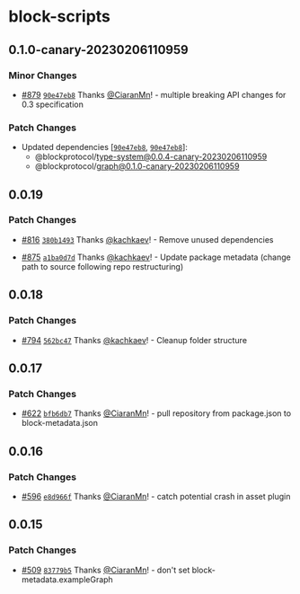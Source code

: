# block-scripts

## 0.1.0-canary-20230206110959

### Minor Changes

- [#879](https://github.com/blockprotocol/blockprotocol/pull/879) [`90e47eb8`](https://github.com/blockprotocol/blockprotocol/commit/90e47eb87aeec9223d23ed6aade55d581c9ba2b1) Thanks [@CiaranMn](https://github.com/CiaranMn)! - multiple breaking API changes for 0.3 specification

### Patch Changes

- Updated dependencies [[`90e47eb8`](https://github.com/blockprotocol/blockprotocol/commit/90e47eb87aeec9223d23ed6aade55d581c9ba2b1), [`90e47eb8`](https://github.com/blockprotocol/blockprotocol/commit/90e47eb87aeec9223d23ed6aade55d581c9ba2b1)]:
  - @blockprotocol/type-system@0.0.4-canary-20230206110959
  - @blockprotocol/graph@0.1.0-canary-20230206110959

## 0.0.19

### Patch Changes

- [#816](https://github.com/blockprotocol/blockprotocol/pull/816) [`380b1493`](https://github.com/blockprotocol/blockprotocol/commit/380b149326450f4cf9b8300182eb199aa8f6a62f) Thanks [@kachkaev](https://github.com/kachkaev)! - Remove unused dependencies

- [#875](https://github.com/blockprotocol/blockprotocol/pull/875) [`a1ba0d7d`](https://github.com/blockprotocol/blockprotocol/commit/a1ba0d7d17971ee30586a673ce3d4f5bee6e65d1) Thanks [@kachkaev](https://github.com/kachkaev)! - Update package metadata (change path to source following repo restructuring)

## 0.0.18

### Patch Changes

- [#794](https://github.com/blockprotocol/blockprotocol/pull/794) [`562bc47`](https://github.com/blockprotocol/blockprotocol/commit/562bc477fdc35b8d3b94dc6c4b2207b9bd2cd057) Thanks [@kachkaev](https://github.com/kachkaev)! - Cleanup folder structure

## 0.0.17

### Patch Changes

- [#622](https://github.com/blockprotocol/blockprotocol/pull/622) [`bfb6db7`](https://github.com/blockprotocol/blockprotocol/commit/bfb6db7c3138c410b0003869cb15ebbb5f18ac7a) Thanks [@CiaranMn](https://github.com/CiaranMn)! - pull repository from package.json to block-metadata.json

## 0.0.16

### Patch Changes

- [#596](https://github.com/blockprotocol/blockprotocol/pull/596) [`e8d966f`](https://github.com/blockprotocol/blockprotocol/commit/e8d966f23da20e07b541fda55c51d71a2e8d0a5d) Thanks [@CiaranMn](https://github.com/CiaranMn)! - catch potential crash in asset plugin

## 0.0.15

### Patch Changes

- [#509](https://github.com/blockprotocol/blockprotocol/pull/509) [`83779b5`](https://github.com/blockprotocol/blockprotocol/commit/83779b55a856421c71169ddeffed3ce7843c6fb8) Thanks [@CiaranMn](https://github.com/CiaranMn)! - don't set block-metadata.exampleGraph

